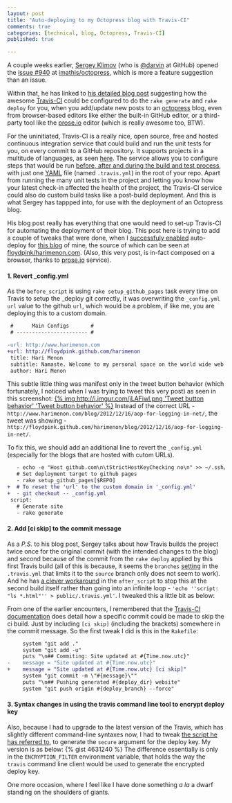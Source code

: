```yaml
---
layout: post
title: "Auto-deploying to my Octopress blog with Travis-CI"
comments: true
categories: [technical, blog, Octopress, Travis-CI]
published: true

---
```


A couple weeks earlier, [Sergey Klimov](http://darvin.github.com/) (who is [@darvin](https://github.com/darvin) at GitHub) opened the [issue #940](https://github.com/imathis/octopress/issues/940) at [imathis/octopress](https://github.com/imathis/octopress), which is more a feature suggestion than an issue.

Within that, he has linked to [his detailed blog post](http://darvin.github.com/blog/2013/01/13/Prose_Octopress_TravisIO/ "Prose.io + Octopress + Travis-CI + GitHub Pages = ♥") suggesting how the awesome [Travis-CI](https://travis-ci.org/) could be configured to do the `rake generate` and `rake deploy` for you, when you add/update new posts to an [octopress](http://octopress.org/) blog, even from browser-based editors like either the built-in GitHub editor, or a third-party tool like the [prose.io](http://prose.io) editor (which is really awesome too, BTW).

For the uninitiated, Travis-CI is a really nice, open source, free and hosted continuous integration service that could build and run the unit tests for you, on every commit to a GitHub repository. It supports projects in a multitude of languages, as seen [here](http://about.travis-ci.org/docs/user/getting-started/#Travis-CI-Overview). The service allows you to configure steps that would be run [before, after and during the build and test process](http://about.travis-ci.org/docs/user/build-configuration/), with just one [YAML](http://www.yaml.org/ "YAML Ain't Markup Language") file (named `.travis.yml`) in the root of your repo. Apart from running the many unit tests in the project and letting you know how your latest check-in affected the health of the project, the Travis-CI service could also do custom build tasks like a post-build deployment. And this is what Sergey has tappped into, for use with the deployment of an Octopress blog.

His blog post really has everything that one would need to set-up Travis-CI for automating the deployment of their blog. This post here is trying to add a couple of tweaks that were done, when I [successfuly enabled](https://travis-ci.org/floydpink/harimenon.com) auto-deploy for [this blog](/blog) of mine, the source of which can be seen at [floydpink/harimenon.com](https://github.com/floydpink/harimenon.com). (Also, this very post, is in-fact composed on a browser, thanks to [prose.io](http://prose.io/#floydpink) service).

#### 1. Revert _config.yml

As the `before_script` is using `rake setup_github_pages` task every time on Travis to setup the _deploy git correctly, it was overwriting the `_config.yml` `url` value to the github `url`, which would be a problem, if like me, you are deploying this to a custom domain.
``` diff _config.yml
 #      Main Configs       #
 # ----------------------- #

-url: http://www.harimenon.com
+url: http://floydpink.github.com/harimenon
 title: Hari Menon
 subtitle: Namaste. Welcome to my personal space on the world wide web!
 author: Hari Menon
```
This subtle little thing was manifest only in the tweet button behavior (which fortunately, I noticed when I was trying to tweet this very post) as seen in this screenshot:
[{% img http://i.imgur.com/jLAFiwl.png 'Tweet button behavior' 'Tweet button behavior' %}](http://i.imgur.com/jLAFiwl.png)
Instead of the correct URL - `http://www.harimenon.com/blog/2012/12/16/aop-for-logging-in-net/`, the tweet was showing - `http://floydpink.github.com/harimenon/blog/2012/12/16/aop-for-logging-in-net/`.

To fix this, we should add an additional line to revert the `_config.yml` (especially for the blogs that are hosted with cutom URLs).

``` diff .travis.yml
   - echo -e "Host github.com\n\tStrictHostKeyChecking no\n" >> ~/.ssh/config
   # Set deployment target to github pages
   - rake setup_github_pages[$REPO]
+  # To reset the 'url' to the custom domain in '_config.yml'
+  - git checkout -- _config.yml
 script:
   # Generate site
   - rake generate
```

#### 2. Add [ci skip] to the commit message

As a _P.S._ to his blog post, Sergey talks about how Travis builds the project twice once for the original commit (with the intended changes to the blog) and second because of the commit from the `rake deploy` applied by this first Travis build (all of this is because, it seems the `branches` [setting](https://gist.github.com/4522846#file-travis-yml-L1) in the `.travis.yml` that limits it to the `source` branch only does not seem to work). And he has [a clever workaround](https://gist.github.com/4522846#file-travis-yml-L22) in the `after_script` to stop this at the second build itself rather than going into an infinite loop - `'echo ''script: "ls *.html"'' > public/.travis.yml'`. I tweaked this a little bit as below:

From one of the earlier encounters, I remembered that the [Travis-CI documentation](http://about.travis-ci.org/docs/user/how-to-skip-a-build/) does detail how a specific commit could be made to skip the ci build. Just by including `[ci skip]` (including the brackets) somewhere in the commit message. So the first tweak I did is this in the `Rakefile`:

``` diff Rakefile
     system "git add ."
     system "git add -u"
     puts "\n## Commiting: Site updated at #{Time.now.utc}"
-    message = "Site updated at #{Time.now.utc}"
+    message = "Site updated at #{Time.now.utc} [ci skip]"
     system "git commit -m \"#{message}\""
     puts "\n## Pushing generated #{deploy_dir} website"
     system "git push origin #{deploy_branch} --force"
```

#### 3. Syntax changes in using the travis command line tool to encrypt deploy key

Also, because I had to upgrade to the latest version of the Travis, which has slightly different command-line syntaxes now, I had to tweak [the script he has referred to](https://gist.github.com/4242707), to generate the `secure` argument for the deploy key. My version is as below:
{% gist 4631240 %}
The difference essentially is only in the `ENCRYPTION_FILTER` environment variable, that holds the way the `travis` command line client would be used to generate the encrypted deploy key.

One more occasion, where I feel like I have done something _a la_ a dwarf standing on the shoulders of giants.